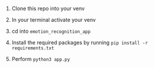 1) Clone this repo into your venv

2) In your terminal activate your venv

3) cd into `emotion_recognition_app`

4)  Install the required packages by running `pip install -r requirements.txt`

5) Perform `python3 app.py`